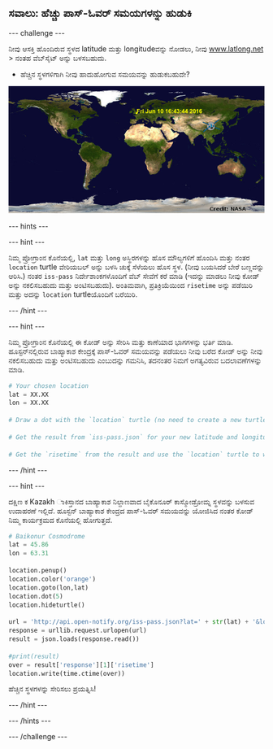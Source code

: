 ## ಸವಾಲು: ಹೆಚ್ಚು ಪಾಸ್-ಓವರ್ ಸಮಯಗಳನ್ನು ಹುಡುಕಿ

\--- challenge \---

ನೀವು ಆಸಕ್ತಿ ಹೊಂದಿರುವ ಸ್ಥಳದ latitude ಮತ್ತು longitudeವನ್ನು ನೋಡಲು, ನೀವು <a href="http://www.latlong.net/" target="_blank">www.latlong.net</a> > ನಂತಹ ವೆಬ್‌ಸೈಟ್ ಅನ್ನು ಬಳಸಬಹುದು.

+ ಹೆಚ್ಚಿನ ಸ್ಥಳಗಳಿಗಾಗಿ ನೀವು ಹಾದುಹೋಗುವ ಸಮಯವನ್ನು ಹುಡುಕಬಹುದೇ? 

![screenshot](images/iss-final.png)

\--- hints \---

\--- hint \---

ನಿಮ್ಮ ಪ್ರೋಗ್ರಾಂನ ಕೊನೆಯಲ್ಲಿ, `lat` ಮತ್ತು `long` ಅಸ್ಥಿರಗಳನ್ನು ಹೊಸ ಮೌಲ್ಯಗಳಿಗೆ ಹೊಂದಿಸಿ ಮತ್ತು ನಂತರ `location` turtle ವೇರಿಯಬಲ್ ಅನ್ನು ಬಳಸಿ ಚುಕ್ಕೆ ಸೆಳೆಯಲು ಹೊಸ ಸ್ಥಳ. (ನೀವು ಬಯಸಿದರೆ ಬೇರೆ ಬಣ್ಣವನ್ನು ಆರಿಸಿ.) ನಂತರ `iss-pass` ನಿರ್ದೇಶಾಂಕಗಳೊಂದಿಗೆ ವೆಬ್ ಸೇವೆಗೆ ಕರೆ ಮಾಡಿ (ಇದನ್ನು ಮಾಡಲು ನೀವು ಕೋಡ್ ಅನ್ನು ನಕಲಿಸಬಹುದು ಮತ್ತು ಅಂಟಿಸಬಹುದು). ಅಂತಿಮವಾಗಿ, ಪ್ರತಿಕ್ರಿಯೆಯಿಂದ `risetime` ಅನ್ನು ಪಡೆಯಿರಿ ಮತ್ತು ಅದನ್ನು `location` turtleಯೊಂದಿಗೆ ಬರೆಯಿರಿ.

\--- /hint \---

\--- hint \---

ನಿಮ್ಮ ಪ್ರೋಗ್ರಾಂನ ಕೊನೆಯಲ್ಲಿ ಈ ಕೋಡ್ ಅನ್ನು ಸೇರಿಸಿ ಮತ್ತು ಕಾಣೆಯಾದ ಭಾಗಗಳನ್ನು ಭರ್ತಿ ಮಾಡಿ. ಹೂಸ್ಟನ್‌ನಲ್ಲಿರುವ ಬಾಹ್ಯಾಕಾಶ ಕೇಂದ್ರಕ್ಕೆ ಪಾಸ್-ಓವರ್ ಸಮಯವನ್ನು ಪಡೆಯಲು ನೀವು ಬರೆದ ಕೋಡ್ ಅನ್ನು ನೀವು ನಕಲಿಸಬಹುದು ಮತ್ತು ಅಂಟಿಸಬಹುದು ಎಂಬುದನ್ನು ಗಮನಿಸಿ, ತದನಂತರ ನಿಮಗೆ ಅಗತ್ಯವಿರುವ ಬದಲಾವಣೆಗಳನ್ನು ಮಾಡಿ.

```python
# Your chosen location
lat = XX.XX
lon = XX.XX

# Draw a dot with the `location` turtle (no need to create a new turtle), choose a different colour

# Get the result from `iss-pass.json` for your new latitude and longitude

# Get the `risetime` from the result and use the `location` turtle to write it on the map
```

\--- /hint \---

\--- hint \---

ದಕ್ಷಿಣ ಕ Kazakh ಾಕಿಸ್ತಾನದ ಬಾಹ್ಯಾಕಾಶ ನಿಲ್ದಾಣವಾದ ಬೈಕೊನೂರ್ ಕಾಸ್ಮೋಡ್ರೋಮ್ನ ಸ್ಥಳವನ್ನು ಬಳಸುವ ಉದಾಹರಣೆ ಇಲ್ಲಿದೆ. ಹೂಸ್ಟನ್ ಬಾಹ್ಯಾಕಾಶ ಕೇಂದ್ರದ ಪಾಸ್-ಓವರ್ ಸಮಯವನ್ನು ಯೋಜಿಸಿದ ನಂತರ ಕೋಡ್ ನಿಮ್ಮ ಕಾರ್ಯಕ್ರಮದ ಕೊನೆಯಲ್ಲಿ ಹೋಗುತ್ತದೆ.

```python
# Baikonur Cosmodrome
lat = 45.86
lon = 63.31

location.penup()
location.color('orange')
location.goto(lon,lat)
location.dot(5)
location.hideturtle()

url = 'http://api.open-notify.org/iss-pass.json?lat=' + str(lat) + '&lon=' + str(lon)
response = urllib.request.urlopen(url)
result = json.loads(response.read())

#print(result)
over = result['response'][1]['risetime']
location.write(time.ctime(over))
```

ಹೆಚ್ಚಿನ ಸ್ಥಳಗಳನ್ನು ಸೇರಿಸಲು ಪ್ರಯತ್ನಿಸಿ!

\--- /hint \---

\--- /hints \---

\--- /challenge \---
